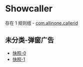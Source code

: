 # Showcaller

存在 1 规则组 - [com.allinone.callerid](/src/apps/com.allinone.callerid.ts)

## 未分类-弹窗广告

- [快照-0](https://i.gkd.li/i/13696207)
- [快照-1](https://i.gkd.li/i/13696205)
